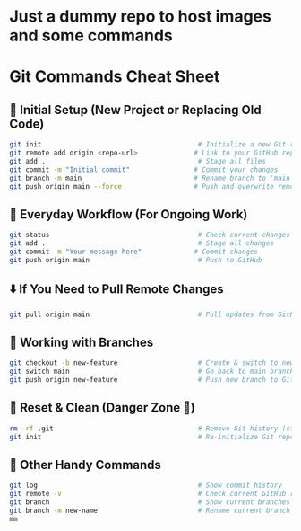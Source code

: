 # Just a dummy repo to host images and some commands 

# Git Commands Cheat Sheet

## 🔁 Initial Setup (New Project or Replacing Old Code)
```bash
git init                                       # Initialize a new Git repo  
git remote add origin <repo-url>              # Link to your GitHub repo  
git add .                                      # Stage all files  
git commit -m "Initial commit"                # Commit your changes  
git branch -m main                            # Rename branch to 'main'  
git push origin main --force                  # Push and overwrite remote main branch  
````

## 🔄 Everyday Workflow (For Ongoing Work)

```bash
git status                                     # Check current changes  
git add .                                      # Stage all changes  
git commit -m "Your message here"             # Commit changes  
git push origin main                           # Push to GitHub  
```

## ⬇️ If You Need to Pull Remote Changes

```bash
git pull origin main                           # Pull updates from GitHub  
```

## 🌿 Working with Branches

```bash
git checkout -b new-feature                    # Create & switch to new branch  
git switch main                                # Go back to main branch  
git push origin new-feature                    # Push new branch to GitHub  
```

## 🧹 Reset & Clean (Danger Zone 🚨)

```bash
rm -rf .git                                    # Remove Git history (start over)  
git init                                       # Re-initialize Git repo  
```

## 🔧 Other Handy Commands

```bash
git log                                        # Show commit history  
git remote -v                                  # Check current GitHub remote  
git branch                                     # Show current branches  
git branch -m new-name                         # Rename current branch  
mm
```


